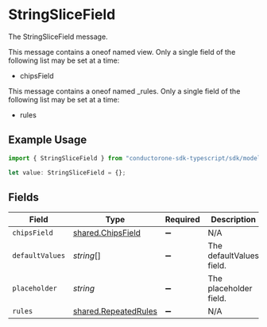 # StringSliceField

The StringSliceField message.

This message contains a oneof named view. Only a single field of the following list may be set at a time:
  - chipsField


This message contains a oneof named _rules. Only a single field of the following list may be set at a time:
  - rules


## Example Usage

```typescript
import { StringSliceField } from "conductorone-sdk-typescript/sdk/models/shared";

let value: StringSliceField = {};
```

## Fields

| Field                                                               | Type                                                                | Required                                                            | Description                                                         |
| ------------------------------------------------------------------- | ------------------------------------------------------------------- | ------------------------------------------------------------------- | ------------------------------------------------------------------- |
| `chipsField`                                                        | [shared.ChipsField](../../../sdk/models/shared/chipsfield.md)       | :heavy_minus_sign:                                                  | N/A                                                                 |
| `defaultValues`                                                     | *string*[]                                                          | :heavy_minus_sign:                                                  | The defaultValues field.                                            |
| `placeholder`                                                       | *string*                                                            | :heavy_minus_sign:                                                  | The placeholder field.                                              |
| `rules`                                                             | [shared.RepeatedRules](../../../sdk/models/shared/repeatedrules.md) | :heavy_minus_sign:                                                  | N/A                                                                 |